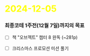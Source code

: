 # <span style="color:yellow">2024-12-05</span>
### 최종코테 1주전(12월 7일)까지의 목표
- [ ] 책 "오브젝트" 챕터 8 완독 (~281p)
- [ ] 크리스마스 프로모션 미션 풀기

